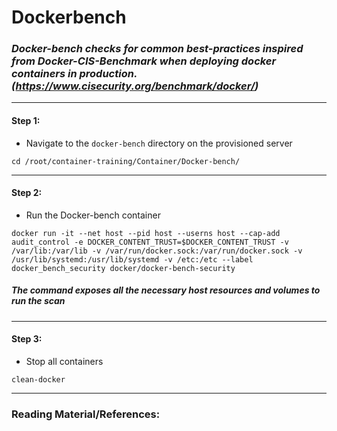 # **Dockerbench**

### *Docker-bench checks for common best-practices inspired from Docker-CIS-Benchmark when deploying docker containers in production. (https://www.cisecurity.org/benchmark/docker/)*

-------

#### Step 1:

* Navigate to the `docker-bench` directory on the provisioned server

```commandline
cd /root/container-training/Container/Docker-bench/
```

-------

#### Step 2:

* Run the Docker-bench container

```commandline
docker run -it --net host --pid host --userns host --cap-add audit_control -e DOCKER_CONTENT_TRUST=$DOCKER_CONTENT_TRUST -v /var/lib:/var/lib -v /var/run/docker.sock:/var/run/docker.sock -v /usr/lib/systemd:/usr/lib/systemd -v /etc:/etc --label docker_bench_security docker/docker-bench-security
```

#####  **The command exposes all the necessary host resources and volumes to run the scan**

-------

#### Step 3:

* Stop all containers

```commandline
clean-docker
```

---------

### Reading Material/References:

